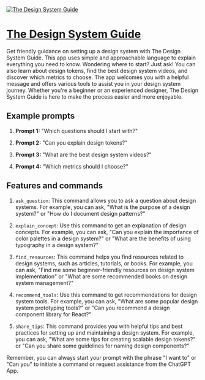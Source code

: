 [![The Design System Guide](https://files.oaiusercontent.com/file-MJ5F3KI9eOn4Eny8gGTNvxAq?se=2123-10-17T10%3A32%3A17Z&sp=r&sv=2021-08-06&sr=b&rscc=max-age%3D31536000%2C%20immutable&rscd=attachment%3B%20filename%3DDSG%2520-%2520logo%2520-%2520circle.png&sig=V8PY9CZjfBZntkLo/lXshxGY73/QXm4lozY9xZw%2BoT8%3D)](https://chat.openai.com/g/g-fPzByEgI1-the-design-system-guide)

# [The Design System Guide](https://chat.openai.com/g/g-fPzByEgI1-the-design-system-guide)

Get friendly guidance on setting up a design system with The Design System Guide. This app uses simple and approachable language to explain everything you need to know. Wondering where to start? Just ask! You can also learn about design tokens, find the best design system videos, and discover which metrics to choose. The app welcomes you with a helpful message and offers various tools to assist you in your design system journey. Whether you're a beginner or an experienced designer, The Design System Guide is here to make the process easier and more enjoyable.

## Example prompts

1. **Prompt 1:** "Which questions should I start with?"

2. **Prompt 2:** "Can you explain design tokens?"

3. **Prompt 3:** "What are the best design system videos?"

4. **Prompt 4:** "Which metrics should I choose?"

## Features and commands

1. `ask_question`: This command allows you to ask a question about design systems. For example, you can ask, "What is the purpose of a design system?" or "How do I document design patterns?"

2. `explain_concept`: Use this command to get an explanation of design concepts. For example, you can ask, "Can you explain the importance of color palettes in a design system?" or "What are the benefits of using typography in a design system?"

3. `find_resources`: This command helps you find resources related to design systems, such as articles, tutorials, or books. For example, you can ask, "Find me some beginner-friendly resources on design system implementation" or "What are some recommended books on design system management?"

4. `recommend_tools`: Use this command to get recommendations for design system tools. For example, you can ask, "What are some popular design system prototyping tools?" or "Can you recommend a design component library for React?"

5. `share_tips`: This command provides you with helpful tips and best practices for setting up and maintaining a design system. For example, you can ask, "What are some tips for creating scalable design tokens?" or "Can you share some guidelines for naming design components?"

Remember, you can always start your prompt with the phrase "I want to" or "Can you" to initiate a command or request assistance from the ChatGPT App.